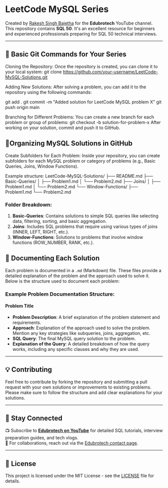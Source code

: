 # LeetCode MySQL Series

Created by [Rakesh Singh Bajetha](https://www.youtube.com/@edubrotech?sub_confirmation=1) for the **Edubrotech** YouTube channel.  
This repository contains **SQL 50**. It's an excellent resource for beginners and experienced professionals preparing for SQL 50 technical interviews.

---
<!-- Add more questions here in similar format -->
## 📘 Basic Git Commands for Your Series
Cloning the Repository: Once the repository is created, you can clone it to your local system:
git clone https://github.com/your-username/LeetCode-MySQL-Solutions.git

Adding New Solutions: After solving a problem, you can add it to the repository using the following commands:

git add .
git commit -m "Added solution for LeetCode MySQL problem X"
git push origin main

Branching for Different Problems: You can create a new branch for each problem or group of problems:
git checkout -b solution-for-problem-x
After working on your solution, commit and push it to GitHub.

## 📘Organizing MySQL Solutions in GitHub
Create Subfolders for Each Problem: Inside your repository, you can create subfolders for each MySQL problem or category of problems (e.g., Basic Queries, Joins, Window Functions).

Example structure:
LeetCode-MySQL-Solutions/ ├── README.md ├── Basic-Queries/ │ ├── Problem1.md │ └── Problem2.md ├── Joins/ │ ├── Problem1.md │ └── Problem2.md └── Window-Functions/ ├── Problem1.md └── Problem2.md

 
### Folder Breakdown:

1. **Basic-Queries**: Contains solutions to simple SQL queries like selecting data, filtering, sorting, and basic aggregation.
2. **Joins**: Includes SQL problems that require using various types of joins (INNER, LEFT, RIGHT, etc.).
3. **Window-Functions**: Solutions to problems that involve window functions (ROW_NUMBER, RANK, etc.).

## 📄 Documenting Each Solution

Each problem is documented in a `.md` (Markdown) file. These files provide a detailed explanation of the problem and the approach used to solve it. Below is the structure used to document each problem:

### Example Problem Documentation Structure:

#### **Problem Title**
   - **Problem Description**: A brief explanation of the problem statement and requirements.
   - **Approach**: Explanation of the approach used to solve the problem. Mention any key strategies like subqueries, joins, aggregation, etc.
   - **SQL Query**: The final MySQL query solution to the problem.
   - **Explanation of the Query**: A detailed breakdown of how the query works, including any specific clauses and why they are used.

---

## 💡 Contributing

Feel free to contribute by forking the repository and submitting a pull request with your own solutions or improvements to existing problems. Please make sure to follow the structure and add clear explanations for your solutions.

---

## 📢 Stay Connected

📺 Subscribe to **[Edubrotech on YouTube](https://www.youtube.com/@edubrotech?sub_confirmation=1)** for detailed SQL tutorials, interview preparation guides, and tech vlogs.  
📧 For collaborations, reach out via the [Edubrotech contact page](https://www.youtube.com/@edubrotech/about).

---

## 📜 License

This project is licensed under the MIT License - see the [LICENSE](LICENSE) file for details.
